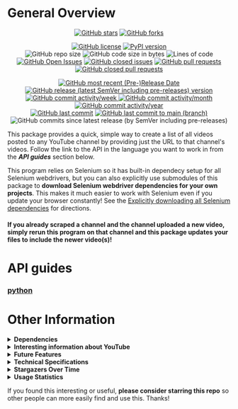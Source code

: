 # General Overview

<p align="center">
  <a href="https://github.com/Shail-Shouryya/yt_videos_list/stargazers"><img alt="GitHub stars" src="https://img.shields.io/github/stars/Shail-Shouryya/yt_videos_list?color=yellow&labelColor=black&style=social&logo=github"></a>
  <a href="https://github.com/Shail-Shouryya/yt_videos_list/network"><img alt="GitHub forks" src="https://img.shields.io/github/forks/Shail-Shouryya/yt_videos_list?color=blue&labelColor=black&style=social&logo=github"></a>
</p>

<p align="center">
  <a href="https://github.com/Shail-Shouryya/yt_videos_list/blob/main/LICENSE"><img alt="GitHub license" src="https://img.shields.io/github/license/Shail-Shouryya/yt_videos_list?color=brightgreen&labelColor=black"></a>
  <a href="https://pypi.org/project/yt-videos-list/"><img alt="PyPI version" src="https://img.shields.io/pypi/v/yt_videos_list?&labelColor=black&label=PyPI"></a>
  <br>
  <img alt="GitHub repo size" src="https://img.shields.io/github/repo-size/Shail-Shouryya/yt_videos_list?color=purple&labelColor=black">
  <img alt="GitHub code size in bytes" src="https://img.shields.io/github/languages/code-size/Shail-Shouryya/yt_videos_list?color=purple&labelColor=black">
  <img alt="Lines of code" src="https://img.shields.io/tokei/lines/github/shail-shouryya/yt_videos_list?color=purple&labelColor=black">
  <br>
  <a href="https://github.com/Shail-Shouryya/yt_videos_list/issues"><img alt="GitHub Open Issues" src="https://img.shields.io/github/issues/Shail-Shouryya/yt_videos_list?color=red&labelColor=black"></a>
  <a href="https://github.com/Shail-Shouryya/yt_videos_list/issues?q=is%3Aissue+is%3Aclosed"><img alt="GitHub closed issues" src="https://img.shields.io/github/issues-closed/Shail-Shouryya/yt_videos_list?color=darkgreen&labelColor=black"></a>
  <a href="https://github.com/Shail-Shouryya/yt_videos_list/pulls"><img alt="GitHub pull requests" src="https://img.shields.io/github/issues-pr/Shail-Shouryya/yt_videos_list?color=red&labelColor=black"></a>
  <a href="https://github.com/Shail-Shouryya/yt_videos_list/pulls?q=is%3Apr+is%3Aclosed"><img alt="GitHub closed pull requests" src="https://img.shields.io/github/issues-pr-closed/Shail-Shouryya/yt_videos_list?color=darkgreen&labelColor=black"></a>
</p>

<p align="center">
  <a href="https://github.com/Shail-Shouryya/yt_videos_list/releases/latest"><img alt="GitHub most recent (Pre-)Release Date" src="https://img.shields.io/github/release-date-pre/Shail-Shouryya/yt_videos_list?color=blueviolet&labelColor=black&label=most%20recent%20release%20date"></a>
  <br>
  <a href="https://github.com/Shail-Shouryya/yt_videos_list/releases"><img alt="GitHub release (latest SemVer including pre-releases) version" src="https://img.shields.io/github/v/release/Shail-Shouryya/yt_videos_list?include_prereleases&labelColor=black&label=GitHub%20release%20%28latest%20SemVer%20including%20pre-releases%29&sort=semver"></a>
  <br>
  <a href="http://github.com/Shail-Shouryya/yt_videos_list/graphs/commit-activity">
    <img alt="GitHub commit activity/week" src="https://img.shields.io/github/commit-activity/w/Shail-Shouryya/yt_videos_list?color=lightgreen&labelColor=black">
    <img alt="GitHub commit activity/month" src="https://img.shields.io/github/commit-activity/m/Shail-Shouryya/yt_videos_list?color=lightgreen&labelColor=black">
    <img alt="GitHub commit activity/year" src="https://img.shields.io/github/commit-activity/y/Shail-Shouryya/yt_videos_list?color=lightgreen&labelColor=black">
  </a>
  <br>
  <a href="https://github.com/Shail-Shouryya/yt_videos_list/branches"><img alt="GitHub last commit" src="https://img.shields.io/github/last-commit/Shail-Shouryya/yt_videos_list?color=pink&labelColor=black"></a>
  <a href="https://github.com/Shail-Shouryya/yt_videos_list/commits/main"><img alt="GitHub last commit to main (branch)" src="https://img.shields.io/github/last-commit/Shail-Shouryya/yt_videos_list/main?color=pink&labelColor=black&label=last%20commit%20to%20main"></a>
  <img alt="GitHub commits since latest release (by SemVer including pre-releases)" src="https://img.shields.io/github/commits-since/Shail-Shouryya/yt_videos_list/latest/main?color=pink&labelColor=black&include_prereleases">
</p>

This package provides a quick, simple way to create a list of all videos posted to any YouTube channel by providing just the URL to that channel's videos. Follow the link to the API in the language you want to work in from the ***API guides*** section below.

This program relies on Selenium so it has built-in dependecy setup for all Selenium webdrivers, but you can also explicitly use submodules of this package to **download Selenium webdriver dependencies for your own projects**. This makes it much easier to work with Selenium even if you update your browser constantly! See the [Explicitly downloading all Selenium dependencies](https://github.com/Shail-Shouryya/yt_videos_list/blob/main/python/README.md#explicitly-downloading-all-selenium-dependencies) for directions.

#### If you already scraped a channel and the channel uploaded a new video, simply rerun this program on that channel and this package updates your files to include the newer video(s)!

# API guides
### [python](./python/README.md)

# Other Information
<details>
  <summary><b>Dependencies</b></summary>

- The first time you run this package the automated downloader should install everything you need, but in case it doesn't, refer to the link below and/or file an [issue here](https://github.com/Shail-Shouryya/yt_videos_list/issues).
  - Manual Selenium downloads **[here](https://github.com/Shail-Shouryya/yt_videos_list/blob/main/docs/dependencies_pseudo_json.txt)**
- The Selenium drivers are all pretty similar but differ in subtle ways, so play around with them and see what's different :)

**NOTE** that you also need the corresponding browser installed to properly run the selenium driver.
- To download the most recent version of the browser you want, go to the page for:
  - [Firefox](https://www.mozilla.org/en-US/firefox/new/)
  - [Opera](https://www.opera.com/)
  - [Chrome](https://www.google.com/chrome/)
  - [Brave](https://brave.com/)
  - [Edge](https://www.microsoft.com/edge)
</details>

<details>
  <summary><b>Interesting information about YouTube</b></summary>

There are two types of YouTube channels: one type is a `user` channel and the other is a `channel` channel.
- `/user/` channel type:
  - sentdex: https://www.youtube.com/user/sentdex
  - Disney: https://www.youtube.com/user/disneysshows
  - Marvel: https://www.youtube.com/user/MARVEL
  - Apple: https://www.youtube.com/user/Apple
- `/channel/` channel type:
  - Tasty: https://www.youtube.com/channel/UCJFp8uSYCjXOMnkUyb3CQ3Q
  - Billie Eilish: https://www.youtube.com/channel/UCiGm_E4ZwYSHV3bcW1pnSeQ
  - Gordon Ramsay: https://www.youtube.com/channel/UCIEv3lZ_tNXHzL3ox-_uUGQ
  - PBS Space Time: https://www.youtube.com/channel/UC7_gcs09iThXybpVgjHZ_7g
- `/c/` shorthand channel type (new, human readable URL that (usually) consistently provides just the name of the channel) - for easy comparison, all examples below correspond to the 4 `user/` and 4 `channel/` channel types listed above using this new URL formatting:
  - sentdex: https://www.youtube.com/c/sentdex/
  - Disney: https://www.youtube.com/c/Disney/
  - Marvel: https://www.youtube.com/c/marvel/
  - Apple: https://www.youtube.com/user/Apple/ (looks like Apple isn't using the new formatting yet)
  - Tasty: https://www.youtube.com/c/buzzfeedtasty/
  - Billie Eilish: https://www.youtube.com/c/BillieEilish/
  - Gordon Ramsay: https://www.youtube.com/user/gordonramsay/ (looks like Gordon Ramsay switched to the `user/` format instead of `c/`)
  - PBS Space Time: https://www.youtube.com/c/pbsspacetime/
</details>

<details>
  <summary><b>Future Features</b></summary>

### Main Features
- [X] take url and scrape the video name and url for every video for that user
- [X] create [txt](https://fileinfo.com/extension/txt), [csv](https://en.wikipedia.org/wiki/Comma-separated_values), [md](https://en.wikipedia.org/wiki/Markdown) files

### Additional Features
- [x] enable custom name for output file
- [x] update previously created file with new videos uploaded since file creation
  - [x] put all urls from file in a (hash) set and check to see if any urls on page (next time program runs on same page) are missing from the (hash) set
- [ ] create web interface
  - [ ] input box for channel url
  - [ ] generate static HTML page with video URLs for output

</details>

<details>
  <summary><b>Technical Specifications</b></summary>

This python3 package supports multi-platform, mutli-driver use and is currently under active development.

Currently supported operating systems include MacOS, Linux32, Linux64, Windows32, and Windows64. Currently supported drivers include Firefox, Opera, Safari (MacOS), Chrome, Brave, and Edge (Windows).

This package provides built-in support for common errors and exceptions, along with helpful hints, including
  - checking to see if the file to be created already exists
  - checking to see if the user explicitly specified a driver to use, and in case they didn't specify a driver, running the program using Firefox as default and showing the user the available driver options in the terminal output
    - explicitly specifying driver using
      - `ListCreator(driver='firefox')`
      - `ListCreator(driver='opera')`
      - `ListCreator(driver='safari')`
      - `ListCreator(driver='chrome')`
      - `ListCreator(driver='brave')`
      - `ListCreator(driver='edge')`
  - running the program in headless mode if using the geckodriver (Firefox) or chromedriver
    - `ListCreator(headless=True)`
  - checking to see if the user has the correct Selenium dependency installed
    - installs and shows the user the commands they can run to install the correct dependency if the user has an incorrect dependency (or hasn't downloaded the dependency at all)
      - program checks the operating system of the user's machine and returns a `curl` command piped into a `tar` command to download the correct dependecy into a directory the program can access without having to add the executable to PATH manually
      - user still needs to pick the correct command to run by following the directions (if autoamted download doesn't complete)
  - checking to see if the result of the scraping returns anything, and prompts the user to verify the `url` argument if nothing is found

### Overview of package structure
#### `__init__.py`

#### `__main__.py`

#### `script.py`

#### `execute.py`

#### `program.py`

#### `file` submodule

#### `download` submodule

#### `notifications.py`



</details>

<details>
<summary><b>Stargazers Over Time</b></summary>

[![Stargazers over time](https://starchart.cc/Shail-Shouryya/yt_videos_list.svg)](https://starchart.cc/Shail-Shouryya/yt_videos_list)
</details>

<details>
  <summary><b>Usage Statistics</b></summary>

- [PePy](https://pepy.tech/project/yt-videos-list)
- [PyPi Stats](https://pypistats.org/packages/yt-videos-list)
<p>
  <a href="https://pypistats.org/packages/yt-videos-list"><img alt="PyPI - Daily Downloads" src="https://img.shields.io/pypi/dd/yt-videos-list?labelColor=black&color=blue&label=PyPI%20downloads%20%28excludes%20mirrors%29" width="275"></a>
  <a href="https://pypistats.org/packages/yt-videos-list"><img alt="PyPI - Weekly Downloads" src="https://img.shields.io/pypi/dw/yt-videos-list?labelColor=black&color=yellow&label=PyPI%20downloads%20%28excludes%20mirrors%29"width="275"></a>
  <a href="https://pypistats.org/packages/yt-videos-list"><img alt="PyPI - Monthly Downloads" src="https://img.shields.io/pypi/dm/yt-videos-list?labelColor=black&color=blue&label=PyPI%20downloads%20%28excludes%20mirrors%29"width="275"></a>
  <br>
  <a href="https://pepy.tech/project/yt-videos-list"><img alt="PePY Weekly Downloads" src="https://static.pepy.tech/personalized-badge/yt-videos-list?period=week&units=international_system&left_color=black&right_color=yellow&left_text=PePY%20Downloads/week%20%28includes%20mirrors%29" width="275"></a>
  <a href="https://pepy.tech/project/yt-videos-list"><img alt="PePY Monthly Downloads" src="https://static.pepy.tech/personalized-badge/yt-videos-list?period=month&units=international_system&left_color=black&right_color=blue&left_text=PePY%20Downloads/month%20%28includes%20mirrors%29" width="275"></a>
  <a href="https://pepy.tech/project/yt-videos-list"><img alt="PePY Total Downloads" src="https://static.pepy.tech/personalized-badge/yt-videos-list?period=total&units=international_system&left_color=black&right_color=yellow&left_text=PePY%20Downloads%20Total%20%28includes%20mirrors%29" width="275"></a>
  <br>
  <img alt="GitHub release (latest by SemVer including pre-releases) downloads" src="https://img.shields.io/github/downloads-pre/Shail-Shouryya/yt_videos_list/latest/total?labelColor=black&label=GitHub%20release%20%28latest%20by%20SemVer%20including%20pre-releases%29%20downloads%40latest">
</p>
</details>

If you found this interesting or useful, **please consider starring this repo** so other people can more easily find and use this. Thanks!
